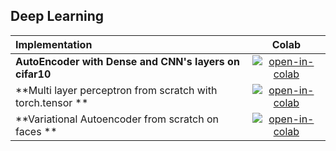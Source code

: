 ## Deep Learning

| Implementation                                                       | Colab                                            |
| :-------------------------------------------------------- | :-----------------------------------------------:| 
| **AutoEncoder with Dense and CNN's layers on cifar10**               | [![open-in-colab]][lab01-colab]                  | 
| **Multi layer perceptron from scratch with torch.tensor **               | [![open-in-colab]][lab02-colab]                  | 
| **Variational Autoencoder from scratch on faces **               | [![open-in-colab]][lab03-colab]                  | 
            


[lab01-colab]: https://colab.research.google.com/drive/1edA6JZiwfFA9xILRVy2tEPjlsFxXNMFx?usp=sharing
[lab02-colab]: https://colab.research.google.com/drive/1JD_vlo1h4EsT4Mvpc0UsI4XnLCFUFrWZ?usp=sharing

[lab03-colab]: https://colab.research.google.com/drive/1XwJ95cuzRNgRnaYR1mkGQh0QK0gYUvak?usp=sharing
[lab04-colab]: https://fsdl.me/lab04-colab
[lab05-colab]: https://fsdl.me/lab05-colab
[lab06-colab]: https://fsdl.me/lab06-colab
[lab07-colab]: https://fsdl.me/lab07-colab
[lab08-colab]: https://fsdl.me/lab08-colab

[open-in-colab]: https://colab.research.google.com/assets/colab-badge.svg

